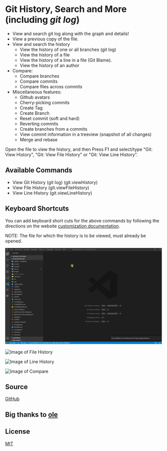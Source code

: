 # Git History, Search and More (including _git log_)

* View and search git log along with the graph and details!
* View a previous copy of the file.
* View and search the history
    * View the history of one or all branches (git log)
    * View the history of a file
    * View the history of a line in a file (Git Blame).
    * View the history of an author
* Compare:
    * Compare branches
    * Compare commits
    * Compare files across commits
* Miscellaneous features:
    * Github avatars
    * Cherry-picking commits
    * Create Tag
    * Create Branch
    * Reset commit (soft and hard)
    * Reverting commits
    * Create branches from a commits
    * View commit information in a treeview (snapshot of all changes)
    * Merge and rebase

Open the file to view the history, and then
Press F1 and select/type "Git: View History", "Git: View File History" or "Git: View Line History".

## Available Commands
* View Git History (git log) (git.viewHistory)
* View File History (git.viewFileHistory)
* View Line History (git.viewLineHistory)

## Keyboard Shortcuts
You can add keyboard short cuts for the above commands by following the directions on the website [customization documentation](https://code.visualstudio.com/docs/customization/keybindings).

NOTE: The file for which the history is to be viewed, must already be opened.

![Image of Git Log](https://raw.githubusercontent.com/DonJayamanne/gitHistoryVSCode/master/images/gitLogv3.gif)

![Image of File History](https://raw.githubusercontent.com/DonJayamanne/gitHistoryVSCode/master/images/fileHistoryCommandv3.gif)

![Image of Line History](https://raw.githubusercontent.com/DonJayamanne/gitHistoryVSCode/master/images/lineHistoryCommandv3.gif)

![Image of Compare](https://raw.githubusercontent.com/DonJayamanne/gitHistoryVSCode/master/images/compareCommits.gif)


## Source

[GitHub](https://github.com/DonJayamanne/gitHistoryVSCode)

## Big thanks to [ole](https://github.com/ole1986)

## License

[MIT](https://raw.githubusercontent.com/DonJayamanne/bowerVSCode/master/LICENSE)
